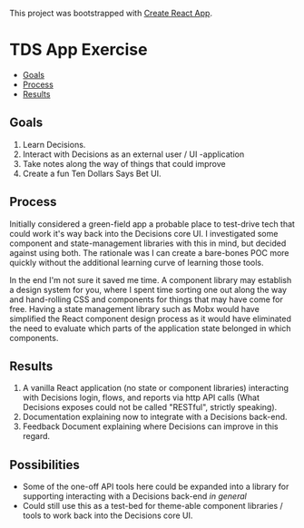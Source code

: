 This project was bootstrapped with [Create React App](https://github.com/facebookincubator/create-react-app).

# TDS App Exercise

- [Goals](#goals)
- [Process](#process)
- [Results](#results)

## Goals

1. Learn Decisions.
1. Interact with Decisions as an external user / UI -application
1. Take notes along the way of things that could improve
1. Create a fun Ten Dollars Says Bet UI.

## Process

Initially considered a green-field app a probable place to test-drive tech that could work it's
way back into the Decisions core UI. I investigated some component and state-management
libraries with this in mind, but decided against using both. The rationale was I can create
a bare-bones POC more quickly without the additional learning curve of learning those tools.

In the end I'm not sure it saved me time. A component library may establish a design system for
you, where I spent time sorting one out along the way and hand-rolling CSS and components for
things that may have come for free. Having a state management library such as Mobx would have
simplified the React component design process as it would have eliminated the need to
evaluate which parts of the application state belonged in which components.

## Results

1. A vanilla React application (no state or component libraries) interacting with Decisions login, flows,
   and reports via http API calls (What Decisions exposes could not be called "RESTful", strictly speaking).
1. Documentation explaining now to integrate with a Decisions back-end.
1. Feedback Document explaining where Decisions can improve in this regard.

## Possibilities

- Some of the one-off API tools here could be expanded into a library for supporting interacting with
  a Decisions back-end _in general_
- Could still use this as a test-bed for theme-able component libraries / tools to work back into
  the Decisions core UI.

